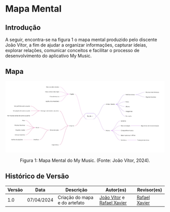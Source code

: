 # Mapa Mental

## Introdução

A seguir, encontra-se na figura 1 o mapa mental produzido pelo discente João Vítor, a fim de ajudar a organizar informações, capturar ideias, explorar relações, comunicar conceitos e facilitar o processo de desenvolvimento do aplicativo My Music.

## Mapa

![Mapa Mental](./images/mapa_mental.jpg)

<div style="text-align: center">
<p> Figura 1: Mapa Mental do My Music. (Fonte: João Vítor, 2024). </p>
</div>

## Histórico de Versão

| Versão | Data       | Descrição                          | Autor(es)     |  Revisor(es)  |
| ------ | ---------- | ---------------------------------- | ------------- | ------------- |
| 1.0  | 07/04/2024 | Criação do mapa e do artefato          | [João Vítor](https://github.com/Jvsoutomaior) e [Rafael Xavier](https://github.com/rafaelxavierr)   |  [Rafael Xavier](https://github.com/rafaelxavierr)